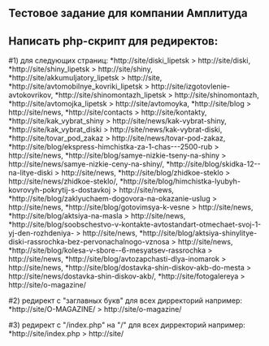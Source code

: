 ## Тестовое задание для компании Амплитуда

## Написать php-скрипт для редиректов:

#1)
для следующих страниц:
*http://site/diski_lipetsk	>	http://site/diski,
*http://site/shiny_lipetsk	>	http://site/shiny,
*http://site/akkumuljatory_lipetsk	>	http://site,
*http://site/avtomobilnye_kovriki_lipetsk	>	http://site/izgotovlenie-avtokovrikov,
*http://site/shinomontazh_lipetsk	>	http://site/shinomontazh,
*http://site/avtomojka_lipetsk	>	http://site/avtomoyka,
*http://site/blog	>	http://site/news,
*http://site/contacts	>	http://site/kontakty,
*http://site/kak_vybrat_shiny	>	http://site/news/kak-vybrat-shiny,
*http://site/kak_vybrat_diski	>	http://site/news/kak-vybrat-diski,
*http://site/tovar_pod_zakaz	>	http://site/news/tovar-pod-zakaz,
*http://site/blog/ekspress-himchistka-za-1-chas---2500-rub	>	http://site/news,
*http://site/blog/samye-nizkie-tseny-na-shiny	>	http://site/news/samye-nizkie-ceny-na-shiny/,
*http://site/blog/skidka-12--na-litye-diski	>	http://site/news,
*http://site/blog/zhidkoe-steklo	>	http://site/news/zhidkoe-steklo/,
*http://site/blog/himchistka-lyubyh-kovrovyh-pokrytij-s-dostavkoj	>	http://site/news,
*http://site/blog/zaklyuchaem-dogovora-na-okazanie-uslug	>	http://site/news,
*http://site/blog/gotovimsya-k-vesne	>	http://site/news,
*http://site/blog/aktsiya-na-masla	>	http://site/news,
*http://site/blog/soobschestvo-v-kontakte-avtostandart-otmechaet-svoj-1-yj-den-rozhdeniya-	>	http://site/news,
*http://site/blog/aktsiya-shinylitye-diski-rassrochka-bez-pervonachalnogo-vznosa	>	http://site/news,
*http://site/blog/kolesa-v-sbore--6-mesyatsev-rassrochka	>	http://site/news,
*http://site/blog/avtozapchasti-dlya-inomarok	>	http://site/news,
*http://site/blog/dostavka-shin-diskov-akb-do-mesta	>	http://site/news/dostavka-shin-diskov-akb/,
*http://site/fotogalereya	>	http://site/o-magazine/

#2)
редирект с "заглавных букв" для всех дирректорий
например:
	*http://site/O-MAGAZINE/ > http://site/o-magazine/


#3)
редирект c "/index.php" на "/" для всех дирректорий
например:
	*http://site/index.php > http://site/
